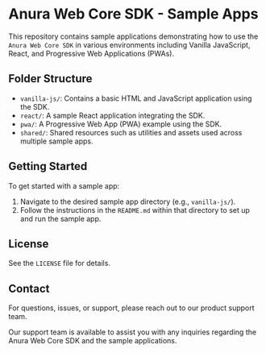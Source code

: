 # Anura Web Core SDK - Sample Apps

This repository contains sample applications demonstrating how to use the `Anura Web Core SDK` in various environments including Vanilla JavaScript, React, and Progressive Web Applications (PWAs).

## Folder Structure

- `vanilla-js/`: Contains a basic HTML and JavaScript application using the SDK.
- `react/`: A sample React application integrating the SDK.
- `pwa/`: A Progressive Web App (PWA) example using the SDK.
- `shared/`: Shared resources such as utilities and assets used across multiple sample apps.

## Getting Started

To get started with a sample app:
1. Navigate to the desired sample app directory (e.g., `vanilla-js/`).
2. Follow the instructions in the `README.md` within that directory to set up and run the sample app.


## License

See the `LICENSE` file for details.

## Contact

For questions, issues, or support, please reach out to our product support team.

Our support team is available to assist you with any inquiries regarding the Anura Web Core SDK and the sample applications.
